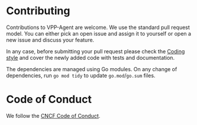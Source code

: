 # Contributing

Contributions to VPP-Agent are welcome. We use the standard pull request
model. You can either pick an open issue and assign it to yourself or open
a new issue and discuss your feature.

In any case, before submitting your pull request please check the 
[Coding style](CODINGSTYLE.md) and cover the newly added code with tests 
and documentation.

The dependencies are managed using Go modules. On any change of
dependencies, run `go mod tidy` to update `go.mod`/`go.sum` files.

# Code of Conduct

We follow the [CNCF Code of Conduct](https://github.com/cncf/foundation/blob/master/code-of-conduct.md).
